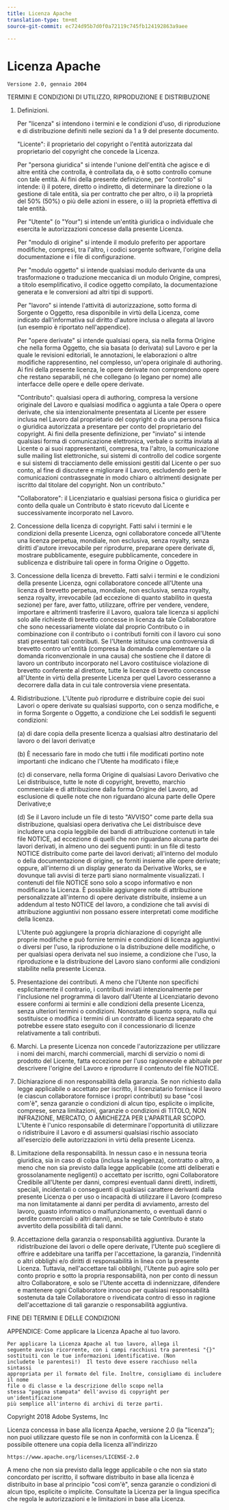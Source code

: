 ```yaml
---
title: Licenza Apache
translation-type: tm+mt
source-git-commit: ec724d95b7d0f0a72119c745fb124192863a9aee

---
```



# Licenza Apache

    Versione 2.0, gennaio 2004
<!--                        https://www.apache.org/licenses/  -->

TERMINI E CONDIZIONI DI UTILIZZO, RIPRODUZIONE E DISTRIBUZIONE

1. Definizioni.

   Per "licenza" si intendono i termini e le condizioni d'uso, di riproduzione e di distribuzione definiti nelle sezioni da 1 a 9 del presente documento.

   "Licente": il proprietario del copyright o l'entità autorizzata dal proprietario del copyright che concede la Licenza.

   Per "persona giuridica" si intende l'unione dell'entità che agisce e di altre entità che controlla, è controllata da, o è sotto controllo comune con tale entità. Ai fini della presente definizione, per "controllo" si intende: i) il potere, diretto o indiretto, di determinare la direzione o la gestione di tale entità, sia per contratto che per altro, o ii) la proprietà del 50% (50%) o più delle azioni in essere, o iii) la proprietà effettiva di tale entità.

   Per "Utente" (o "Your") si intende un'entità giuridica o individuale che esercita le autorizzazioni concesse dalla presente Licenza.

   Per "modulo di origine" si intende il modulo preferito per apportare modifiche, compresi, tra l'altro, i codici sorgente software, l'origine della documentazione e i file di configurazione.

   Per "modulo oggetto" si intende qualsiasi modulo derivante da una trasformazione o traduzione meccanica di un modulo Origine, compresi, a titolo esemplificativo, il codice oggetto compilato, la documentazione generata e le conversioni ad altri tipi di supporti.

   Per "lavoro" si intende l'attività di autorizzazione, sotto forma di Sorgente o Oggetto, resa disponibile in virtù della Licenza, come indicato dall'informativa sul diritto d'autore inclusa o allegata al lavoro (un esempio è riportato nell'appendice).

   Per "opere derivate" si intende qualsiasi opera, sia nella forma Origine che nella forma Oggetto, che sia basata (o derivata) sul Lavoro e per la quale le revisioni editoriali, le annotazioni, le elaborazioni o altre modifiche rappresentino, nel complesso, un'opera originale di authoring. Ai fini della presente licenza, le opere derivate non comprendono opere che restano separabili, né che collegano (o legano per nome) alle interfacce delle opere e delle opere derivate.

   "Contributo": qualsiasi opera di authoring, compresa la versione originale del Lavoro e qualsiasi modifica o aggiunta a tale Opera o opere derivate, che sia intenzionalmente presentata al Licente per essere inclusa nel Lavoro dal proprietario del copyright o da una persona fisica o giuridica autorizzata a presentare per conto del proprietario del copyright. Ai fini della presente definizione, per "inviato" si intende qualsiasi forma di comunicazione elettronica, verbale o scritta inviata al Licente o ai suoi rappresentanti, compresa, tra l'altro, la comunicazione sulle mailing list elettroniche, sui sistemi di controllo del codice sorgente e sui sistemi di tracciamento delle emissioni gestiti dal Licente o per suo conto, al fine di discutere e migliorare il Lavoro, escludendo però le comunicazioni contrassegnate in modo chiaro o altrimenti designate per iscritto dal titolare del copyright. Non un contributo."

   "Collaboratore": il Licenziatario e qualsiasi persona fisica o giuridica per conto della quale un Contributo è stato ricevuto dal Licente e successivamente incorporato nel Lavoro.

2. Concessione della licenza di copyright. Fatti salvi i termini e le condizioni della presente Licenza, ogni collaboratore concede all'Utente una licenza perpetua, mondiale, non esclusiva, senza royalty, senza diritti d'autore irrevocabile per riprodurre, preparare opere derivate di, mostrare pubblicamente, eseguire pubblicamente, concedere in sublicenza e distribuire tali opere in forma Origine o Oggetto.

3. Concessione della licenza di brevetto. Fatti salvi i termini e le condizioni della presente Licenza, ogni collaboratore concede all'Utente una licenza di brevetto perpetua, mondiale, non esclusiva, senza royalty, senza royalty, irrevocabile (ad eccezione di quanto stabilito in questa sezione) per fare, aver fatto, utilizzare, offrire per vendere, vendere, importare e altrimenti trasferire il Lavoro, qualora tale licenza si applichi solo alle richieste di brevetto concesse in licenza da tale Collaboratore che sono necessariamente violate dal proprio Contributo o in combinazione con il contributo o i contributi forniti con il lavoro cui sono stati presentati tali contributi. Se l'Utente istituisce una controversia di brevetto contro un'entità (compresa la domanda complementare o la domanda riconvenzionale in una causa) che sostiene che il datore di lavoro un contributo incorporato nel Lavoro costituisce violazione di brevetto conferente al direttore, tutte le licenze di brevetto concesse all'Utente in virtù della presente Licenza per quel Lavoro cesseranno a decorrere dalla data in cui tale controversia viene presentata.

4. Ridistribuzione. L'Utente può riprodurre e distribuire copie dei suoi Lavori o opere derivate su qualsiasi supporto, con o senza modifiche, e in forma Sorgente o Oggetto, a condizione che Lei soddisfi le seguenti condizioni:

   (a) di dare copia della presente licenza a qualsiasi altro destinatario del lavoro o dei lavori derivati;e

   (b) È necessario fare in modo che tutti i file modificati portino note importanti che indicano che l'Utente ha modificato i file;e

   (c) di conservare, nella forma Origine di qualsiasi Lavoro Derivativo che Lei distribuisce, tutte le note di copyright, brevetto, marchio commerciale e di attribuzione dalla forma Origine del Lavoro, ad esclusione di quelle note che non riguardano alcuna parte delle Opere Derivative;e

   (d) Se il Lavoro include un file di testo "AVVISO" come parte della sua distribuzione, qualsiasi opera derivativa che Lei distribuisce deve includere una copia leggibile dei bandi di attribuzione contenuti in tale file NOTICE, ad eccezione di quelli che non riguardano alcuna parte dei lavori derivati, in almeno uno dei seguenti punti: in un file di testo NOTICE distribuito come parte dei lavori derivati; all'interno del modulo o della documentazione di origine, se forniti insieme alle opere derivate; oppure, all'interno di un display generato da Derivative Works, se e dovunque tali avvisi di terze parti siano normalmente visualizzati. I contenuti del file NOTICE sono solo a scopo informativo e non modificano la Licenza. È possibile aggiungere note di attribuzione personalizzate all'interno di opere derivate distribuite, insieme a un addendum al testo NOTICE del lavoro, a condizione che tali avvisi di attribuzione aggiuntivi non possano essere interpretati come modifiche della licenza.

   L'Utente può aggiungere la propria dichiarazione di copyright alle proprie modifiche e può fornire termini e condizioni di licenza aggiuntivi o diversi per l'uso, la riproduzione o la distribuzione delle modifiche, o per qualsiasi opera derivata nel suo insieme, a condizione che l'uso, la riproduzione e la distribuzione del Lavoro siano conformi alle condizioni stabilite nella presente Licenza.

5. Presentazione dei contributi. A meno che l'Utente non specifichi esplicitamente il contrario, i contributi inviati intenzionalmente per l'inclusione nel programma di lavoro dall'Utente al Licenziatario devono essere conformi ai termini e alle condizioni della presente Licenza, senza ulteriori termini o condizioni.
Nonostante quanto sopra, nulla qui sostituisce o modifica i termini di un contratto di licenza separato che potrebbe essere stato eseguito con il concessionario di licenze relativamente a tali contributi.

6. Marchi. La presente Licenza non concede l'autorizzazione per utilizzare i nomi dei marchi, marchi commerciali, marchi di servizio o nomi di prodotto del Licente, fatta eccezione per l'uso ragionevole e abituale per descrivere l'origine del Lavoro e riprodurre il contenuto del file NOTICE.

7. Dichiarazione di non responsabilità della garanzia. Se non richiesto dalla legge applicabile o accettato per iscritto, il licenziatario fornisce il lavoro (e ciascun collaboratore fornisce i propri contributi) su base "così com'è", senza garanzie o condizioni di alcun tipo, esplicite o implicite, comprese, senza limitazioni, garanzie o condizioni di TITOLO, NON INFRAZIONE, MERCATO, O AMICHEZZA PER L'APARTILAR SCOPO. L'Utente è l'unico responsabile di determinare l'opportunità di utilizzare o ridistribuire il Lavoro e di assumersi qualsiasi rischio associato all'esercizio delle autorizzazioni in virtù della presente Licenza.

8. Limitazione della responsabilità. In nessun caso e in nessuna teoria giuridica, sia in caso di colpa (inclusa la negligenza), contratto o altro, a meno che non sia previsto dalla legge applicabile (come atti deliberati e grossolanamente negligenti) o accettato per iscritto, ogni Collaboratore Credibile all'Utente per danni, compresi eventuali danni diretti, indiretti, speciali, incidentali o conseguenti di qualsiasi carattere derivanti dalla presente Licenza o per uso o incapacità di utilizzare il Lavoro (compreso ma non limitatamente ai danni per perdita di avviamento, arresto del lavoro, guasto informatico o malfunzionamento, o eventuali danni o perdite commerciali o altri danni), anche se tale Contributo è stato avvertito della possibilità di tali danni.

9. Accettazione della garanzia o responsabilità aggiuntiva. Durante la ridistribuzione dei lavori o delle opere derivate, l'Utente può scegliere di offrire e addebitare una tariffa per l'accettazione, la garanzia, l'indennità o altri obblighi e/o diritti di responsabilità in linea con la presente Licenza. Tuttavia, nell'accettare tali obblighi, l'Utente può agire solo per conto proprio e sotto la propria responsabilità, non per conto di nessun altro Collaboratore, e solo se l'Utente accetta di indennizzare, difendere e mantenere ogni Collaboratore innocuo per qualsiasi responsabilità sostenuta da tale Collaboratore o rivendicata contro di esso in ragione dell'accettazione di tali garanzie o responsabilità aggiuntiva.

FINE DEI TERMINI E DELLE CONDIZIONI

APPENDICE: Come applicare la Licenza Apache al tuo lavoro.

    Per applicare la Licenza Apache al tuo lavoro, allega il
    seguente avviso ricorrente, con i campi racchiusi tra parentesi "{}"
    sostituiti con le tue informazioni identificative. (Non
    includete le parentesi!)  Il testo deve essere racchiuso nella sintassi
    appropriata per il formato del file. Inoltre, consigliamo di includere il nome
    file o di classe e la descrizione dello scopo nella
    stessa "pagina stampata" dell'avviso di copyright per un'identificazione
    più semplice all'interno di archivi di terze parti.

Copyright 2018 Adobe Systems, Inc

Licenza concessa in base alla licenza Apache, versione 2.0 (la "licenza");
non puoi utilizzare questo file se non in conformità con la Licenza.
È possibile ottenere una copia della licenza all'indirizzo

    https://www.apache.org/licenses/LICENSE-2.0

A meno che non sia previsto dalla legge applicabile o che non sia stato concordato per iscritto, il software distribuito in base alla licenza è distribuito in base al principio "così com'è", senza garanzie o condizioni di alcun tipo, esplicite o implicite.
Consultate la Licenza per la lingua specifica che regola le autorizzazioni e le limitazioni in base alla Licenza.

